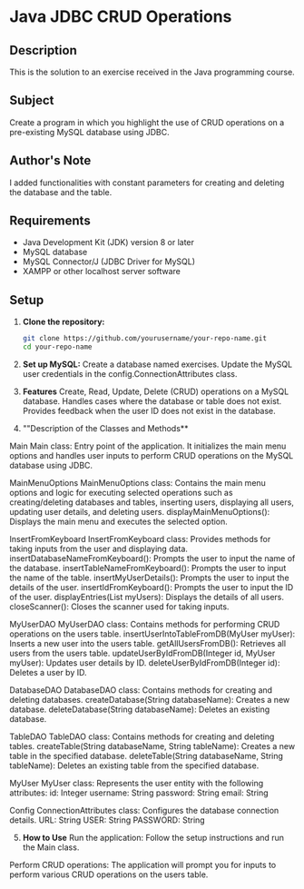 # Java JDBC CRUD Operations

## Description
This is the solution to an exercise received in the Java programming course.

## Subject
Create a program in which you highlight the use of CRUD operations on a pre-existing MySQL database using JDBC.

## Author's Note
I added functionalities with constant parameters for creating and deleting the database and the table.

## Requirements
- Java Development Kit (JDK) version 8 or later
- MySQL database
- MySQL Connector/J (JDBC Driver for MySQL)
- XAMPP or other localhost server software

## Setup
1. **Clone the repository:**
   ```sh
   git clone https://github.com/yourusername/your-repo-name.git
   cd your-repo-name

2. **Set up MySQL:**
Create a database named exercises.
Update the MySQL user credentials in the config.ConnectionAttributes class.

3. **Features**
Create, Read, Update, Delete (CRUD) operations on a MySQL database.
Handles cases where the database or table does not exist.
Provides feedback when the user ID does not exist in the database.

4. ""Description of the Classes and Methods**

Main
Main class: Entry point of the application. It initializes the main menu options and handles user inputs to perform CRUD operations on the MySQL database using JDBC.

MainMenuOptions
MainMenuOptions class: Contains the main menu options and logic for executing selected operations such as creating/deleting databases and tables, inserting users, displaying all users, updating user details, and deleting users.
displayMainMenuOptions(): Displays the main menu and executes the selected option.

InsertFromKeyboard
InsertFromKeyboard class: Provides methods for taking inputs from the user and displaying data.
insertDatabaseNameFromKeyboard(): Prompts the user to input the name of the database.
insertTableNameFromKeyboard(): Prompts the user to input the name of the table.
insertMyUserDetails(): Prompts the user to input the details of the user.
insertIdFromKeyboard(): Prompts the user to input the ID of the user.
displayEntries(List<MyUser> myUsers): Displays the details of all users.
closeScanner(): Closes the scanner used for taking inputs.

MyUserDAO
MyUserDAO class: Contains methods for performing CRUD operations on the users table.
insertUserIntoTableFromDB(MyUser myUser): Inserts a new user into the users table.
getAllUsersFromDB(): Retrieves all users from the users table.
updateUserByIdFromDB(Integer id, MyUser myUser): Updates user details by ID.
deleteUserByIdFromDB(Integer id): Deletes a user by ID.

DatabaseDAO
DatabaseDAO class: Contains methods for creating and deleting databases.
createDatabase(String databaseName): Creates a new database.
deleteDatabase(String databaseName): Deletes an existing database.

TableDAO
TableDAO class: Contains methods for creating and deleting tables.
createTable(String databaseName, String tableName): Creates a new table in the specified database.
deleteTable(String databaseName, String tableName): Deletes an existing table from the specified database.

MyUser
MyUser class: Represents the user entity with the following attributes:
id: Integer
username: String
password: String
email: String

Config
ConnectionAttributes class: Configures the database connection details.
URL: String
USER: String
PASSWORD: String

5. **How to Use**
Run the application: Follow the setup instructions and run the Main class.

Perform CRUD operations: The application will prompt you for inputs to perform various CRUD operations on the users table.
